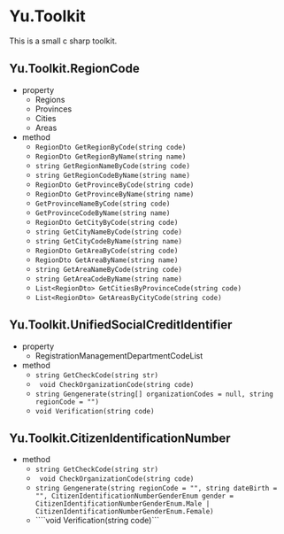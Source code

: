 # Yu.Toolkit
This is a small c sharp toolkit.

## Yu.Toolkit.RegionCode

- property
  - Regions
  - Provinces
  - Cities
  - Areas
- method
  - ```RegionDto GetRegionByCode(string code)```
  - ```RegionDto GetRegionByName(string name)```
  - ```string GetRegionNameByCode(string code)```
  - ```string GetRegionCodeByName(string name)```
  - ```RegionDto GetProvinceByCode(string code)```
  - ```RegionDto GetProvinceByName(string name)```
  - ```GetProvinceNameByCode(string code)```
  - ```GetProvinceCodeByName(string name)```
  - ```RegionDto GetCityByCode(string code)```
  - ```string GetCityNameByCode(string code)```
  - ```string GetCityCodeByName(string name)```
  - ```RegionDto GetAreaByCode(string code)```
  - ```RegionDto GetAreaByName(string name)```
  - ```string GetAreaNameByCode(string code)```
  - ```string GetAreaCodeByName(string name)```
  - ```List<RegionDto> GetCitiesByProvinceCode(string code)```
  - ```List<RegionDto> GetAreasByCityCode(string code)``` 

## Yu.Toolkit.UnifiedSocialCreditIdentifier

* property
  * RegistrationManagementDepartmentCodeList
* method
  * ```string GetCheckCode(string str)```
  * ``` void CheckOrganizationCode(string code)```
  * ```string Gengenerate(string[] organizationCodes = null, string regionCode = "")```
  * ```void Verification(string code)```

## Yu.Toolkit.CitizenIdentificationNumber

* method
  * ```string GetCheckCode(string str)```
  * ``` void CheckOrganizationCode(string code)```
  * ```string Gengenerate(string regionCode = "", string dateBirth = "", CitizenIdentificationNumberGenderEnum gender = CitizenIdentificationNumberGenderEnum.Male | CitizenIdentificationNumberGenderEnum.Female)```
  * ````void Verification(string code)```

